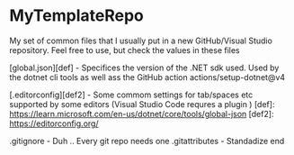 # MyTemplateRepo
My set of common files that I usually put in a new GitHub/Visual Studio repository. Feel free to use, but check the values in these files 


[global.json][def] - Specifices the version of the .NET sdk used. Used by the dotnet cli tools as well ass the GitHub action actions/setup-dotnet@v4

[.editorconfig][def2] - Some commom settings for tab/spaces etc supported by some editors (Visual Studio Code requres a plugin
)
[def]: https://learn.microsoft.com/en-us/dotnet/core/tools/global-json
[def2]: https://editorconfig.org/

.gitignore - Duh ..  Every git repo needs one
.gitattributes -  Standadize end
